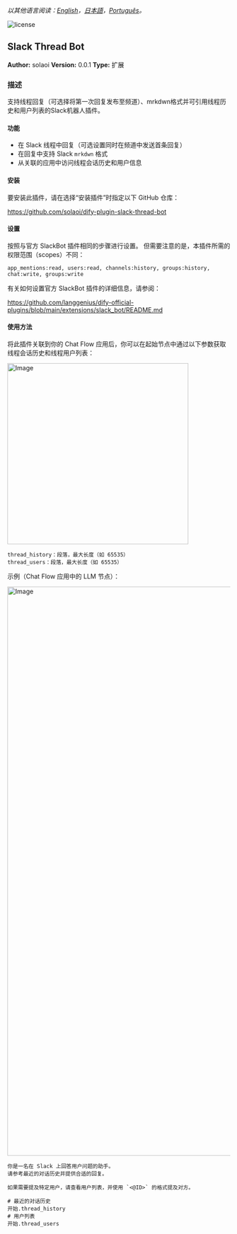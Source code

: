 *以其他语言阅读：[English](README.md)，[日本語](README.ja.md)，[Português](README.pt_BR.md)。*

![license](https://img.shields.io/github/license/solaoi/dify-plugin-slack-thread-bot)

## Slack Thread Bot

**Author:** solaoi
**Version:** 0.0.1
**Type:** 扩展

### 描述

支持线程回复（可选择将第一次回复发布至频道）、mrkdwn格式并可引用线程历史和用户列表的Slack机器人插件。

#### 功能

- 在 Slack 线程中回复（可选设置同时在频道中发送首条回复）
- 在回复中支持 Slack `mrkdwn` 格式
- 从关联的应用中访问线程会话历史和用户信息

#### 安装

要安装此插件，请在选择“安装插件”时指定以下 GitHub 仓库：

https://github.com/solaoi/dify-plugin-slack-thread-bot

#### 设置

按照与官方 SlackBot 插件相同的步骤进行设置。
但需要注意的是，本插件所需的权限范围（scopes）不同：

```
app_mentions:read, users:read, channels:history, groups:history, chat:write, groups:write
```

有关如何设置官方 SlackBot 插件的详细信息，请参阅：

https://github.com/langgenius/dify-official-plugins/blob/main/extensions/slack_bot/README.md

#### 使用方法

将此插件关联到你的 Chat Flow 应用后，你可以在起始节点中通过以下参数获取线程会话历史和线程用户列表：

<img width="409" alt="Image" src="https://github.com/user-attachments/assets/fe84c567-0e56-456e-8ea4-b41f2d43e854" />

```
thread_history：段落，最大长度（如 65535）
thread_users：段落，最大长度（如 65535）
```

示例（Chat Flow 应用中的 LLM 节点）：

<img width="1286" alt="Image" src="https://github.com/user-attachments/assets/03ec5de8-ebfd-40a3-9af8-3dc59ed830e5" />

```
你是一名在 Slack 上回答用户问题的助手。
请参考最近的对话历史并提供合适的回复。

如果需要提及特定用户，请查看用户列表，并使用 `<@ID>` 的格式提及对方。

# 最近的对话历史
开始.thread_history
# 用户列表
开始.thread_users
```
